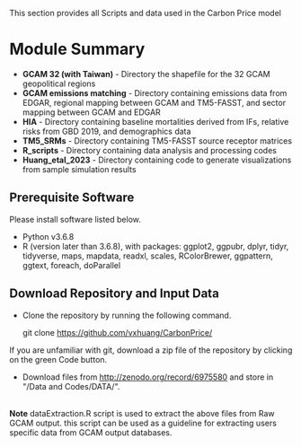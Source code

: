 This section provides all Scripts and data used in the Carbon Price model

# Module Summary

* **GCAM 32 (with Taiwan)** - Directory the shapefile for the 32 GCAM geopolitical regions
* **GCAM emissions matching** - Directory containing emissions data from EDGAR, regional mapping between GCAM and TM5-FASST, and sector mapping between GCAM and EDGAR  
* **HIA** - Directory containing baseline mortalities derived from IFs, relative risks from GBD 2019, and demographics data
* **TM5_SRMs** - Directory containing TM5-FASST source receptor matrices
* **R_scripts** - Directory containing data analysis and processing codes
* **Huang_etal_2023** - Directory containing code to generate visualizations from sample simulation results

## Prerequisite Software

Please install software listed below.

* Python v3.6.8
* R (version later than 3.6.8), with packages: ggplot2, ggpubr, dplyr, tidyr, tidyverse, maps, mapdata, readxl, scales, RColorBrewer, ggpattern, ggtext, foreach, doParallel


## Download Repository and Input Data

* Clone the repository by running the following command. 

    git clone https://github.com/vxhuang/CarbonPrice/

If you are unfamiliar with git, download a zip file of the repository by clicking on the green Code button.

* Download files from http://zenodo.org/record/6975580 and store in "/Data and Codes/DATA/".

<br>**Note** 
dataExtraction.R script is used to extract the above files from Raw GCAM output. this script can be used as a guideline for extracting users specific data from GCAM output databases.
 
